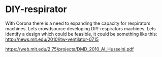 # DIY-respirator
With Corona there is a need to expanding the capacity for respirators machines. Lets crowdsource developing DIY-respirators machines.
Lets identify a design which could be feasible, it could be something like this: http://news.mit.edu/2010/itw-ventilator-0715

https://web.mit.edu/2.75/projects/DMD_2010_Al_Husseini.pdf

